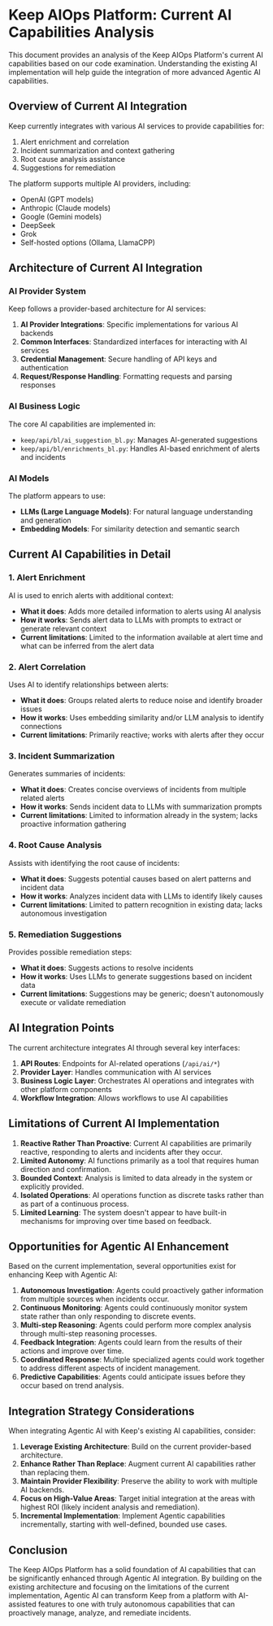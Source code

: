 # Keep AIOps Platform: Current AI Capabilities Analysis

This document provides an analysis of the Keep AIOps Platform's current AI capabilities based on our code examination. Understanding the existing AI implementation will help guide the integration of more advanced Agentic AI capabilities.

## Overview of Current AI Integration

Keep currently integrates with various AI services to provide capabilities for:

1. Alert enrichment and correlation
2. Incident summarization and context gathering
3. Root cause analysis assistance
4. Suggestions for remediation

The platform supports multiple AI providers, including:
- OpenAI (GPT models)
- Anthropic (Claude models)
- Google (Gemini models)
- DeepSeek
- Grok
- Self-hosted options (Ollama, LlamaCPP)

## Architecture of Current AI Integration

### AI Provider System

Keep follows a provider-based architecture for AI services:

1. **AI Provider Integrations**: Specific implementations for various AI backends
2. **Common Interfaces**: Standardized interfaces for interacting with AI services
3. **Credential Management**: Secure handling of API keys and authentication
4. **Request/Response Handling**: Formatting requests and parsing responses

### AI Business Logic

The core AI capabilities are implemented in:

- `keep/api/bl/ai_suggestion_bl.py`: Manages AI-generated suggestions
- `keep/api/bl/enrichments_bl.py`: Handles AI-based enrichment of alerts and incidents

### AI Models

The platform appears to use:

- **LLMs (Large Language Models)**: For natural language understanding and generation
- **Embedding Models**: For similarity detection and semantic search

## Current AI Capabilities in Detail

### 1. Alert Enrichment

AI is used to enrich alerts with additional context:

- **What it does**: Adds more detailed information to alerts using AI analysis
- **How it works**: Sends alert data to LLMs with prompts to extract or generate relevant context
- **Current limitations**: Limited to the information available at alert time and what can be inferred from the alert data

### 2. Alert Correlation

Uses AI to identify relationships between alerts:

- **What it does**: Groups related alerts to reduce noise and identify broader issues
- **How it works**: Uses embedding similarity and/or LLM analysis to identify connections
- **Current limitations**: Primarily reactive; works with alerts after they occur

### 3. Incident Summarization

Generates summaries of incidents:

- **What it does**: Creates concise overviews of incidents from multiple related alerts
- **How it works**: Sends incident data to LLMs with summarization prompts
- **Current limitations**: Limited to information already in the system; lacks proactive information gathering

### 4. Root Cause Analysis

Assists with identifying the root cause of incidents:

- **What it does**: Suggests potential causes based on alert patterns and incident data
- **How it works**: Analyzes incident data with LLMs to identify likely causes
- **Current limitations**: Limited to pattern recognition in existing data; lacks autonomous investigation

### 5. Remediation Suggestions

Provides possible remediation steps:

- **What it does**: Suggests actions to resolve incidents
- **How it works**: Uses LLMs to generate suggestions based on incident data
- **Current limitations**: Suggestions may be generic; doesn't autonomously execute or validate remediation

## AI Integration Points

The current architecture integrates AI through several key interfaces:

1. **API Routes**: Endpoints for AI-related operations (`/api/ai/*`)
2. **Provider Layer**: Handles communication with AI services
3. **Business Logic Layer**: Orchestrates AI operations and integrates with other platform components
4. **Workflow Integration**: Allows workflows to use AI capabilities

## Limitations of Current AI Implementation

1. **Reactive Rather Than Proactive**: Current AI capabilities are primarily reactive, responding to alerts and incidents after they occur.
2. **Limited Autonomy**: AI functions primarily as a tool that requires human direction and confirmation.
3. **Bounded Context**: Analysis is limited to data already in the system or explicitly provided.
4. **Isolated Operations**: AI operations function as discrete tasks rather than as part of a continuous process.
5. **Limited Learning**: The system doesn't appear to have built-in mechanisms for improving over time based on feedback.

## Opportunities for Agentic AI Enhancement

Based on the current implementation, several opportunities exist for enhancing Keep with Agentic AI:

1. **Autonomous Investigation**: Agents could proactively gather information from multiple sources when incidents occur.
2. **Continuous Monitoring**: Agents could continuously monitor system state rather than only responding to discrete events.
3. **Multi-step Reasoning**: Agents could perform more complex analysis through multi-step reasoning processes.
4. **Feedback Integration**: Agents could learn from the results of their actions and improve over time.
5. **Coordinated Response**: Multiple specialized agents could work together to address different aspects of incident management.
6. **Predictive Capabilities**: Agents could anticipate issues before they occur based on trend analysis.

## Integration Strategy Considerations

When integrating Agentic AI with Keep's existing AI capabilities, consider:

1. **Leverage Existing Architecture**: Build on the current provider-based architecture.
2. **Enhance Rather Than Replace**: Augment current AI capabilities rather than replacing them.
3. **Maintain Provider Flexibility**: Preserve the ability to work with multiple AI backends.
4. **Focus on High-Value Areas**: Target initial integration at the areas with highest ROI (likely incident analysis and remediation).
5. **Incremental Implementation**: Implement Agentic capabilities incrementally, starting with well-defined, bounded use cases.

## Conclusion

The Keep AIOps Platform has a solid foundation of AI capabilities that can be significantly enhanced through Agentic AI integration. By building on the existing architecture and focusing on the limitations of the current implementation, Agentic AI can transform Keep from a platform with AI-assisted features to one with truly autonomous capabilities that can proactively manage, analyze, and remediate incidents. 